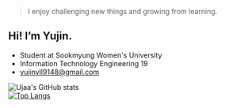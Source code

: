 > I enjoy challenging new things and growing from learning.
## Hi! I’m Yujin.
- Student at Sookmyung Women's University
- Information Technology Engineering 19
- yujinyll9148@gmail.com

![Ujaa's GitHub stats](https://github-readme-stats-sand-six-91.vercel.app/api?username=Ujaa&show_icons=true&count_private=true&line_height=24&theme=dracula&hide=stars)
<br/>
[![Top Langs](https://github-readme-stats.vercel.app/api/top-langs/?username=Ujaa)](https://github.com/Ujaa/github-readme-stats&show_icons=true&theme=onedark)
